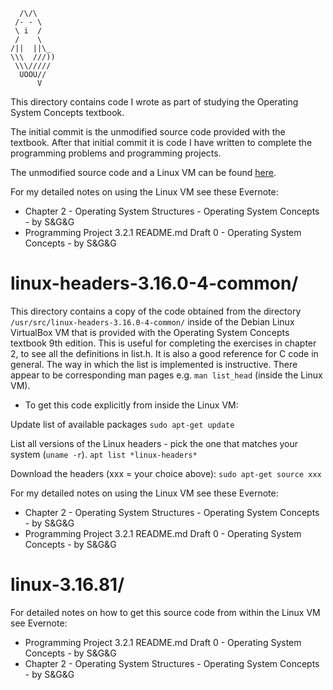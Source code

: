 ```
  /\/\
 /- - \
 \ i  /
 /    \
/||  ||\_
\\\  ///))
 \\\/////
  UOOU//
      V
```

This directory contains code I wrote as part of studying the Operating System
Concepts textbook.


The initial commit is the unmodified source code provided with the textbook.
After that initial commit it is code I have written to complete the programming
problems and programming projects.


The unmodified source code and a Linux VM can be found
[here](https://www.os-book.com/OS9/).

For my detailed notes on using the Linux VM see these Evernote:
* Chapter 2 - Operating System Structures - Operating System Concepts - by S&G&G
* Programming Project 3.2.1 README.md Draft 0 - Operating System Concepts - by S&G&G

# linux-headers-3.16.0-4-common/

This directory contains a copy of the code obtained from the directory `/usr/src/linux-headers-3.16.0-4-common/` inside of the Debian Linux VirtualBox VM that is provided with the Operating System Concepts textbook 9th edition. This is useful for completing the exercises in chapter 2, to see all the definitions in list.h. It is also a good reference for C code in general. The way in which the list is implemented is instructive. There appear to be corresponding man pages e.g. `man list_head` (inside the Linux VM).

* To get this code explicitly from inside the Linux VM:


Update list of available packages
`sudo apt-get update`

List all versions of the Linux headers - pick the one that matches your system (`uname -r`).
`apt list *linux-headers*`

Download the headers (xxx = your choice above):
`sudo apt-get source xxx`

For my detailed notes on using the Linux VM see these Evernote:
* Chapter 2 - Operating System Structures - Operating System Concepts - by S&G&G
* Programming Project 3.2.1 README.md Draft 0 - Operating System Concepts - by S&G&G

# linux-3.16.81/

For detailed notes on how to get this source code from within the Linux VM see Evernote:
* Programming Project 3.2.1 README.md Draft 0 - Operating System Concepts - by S&G&G
* Chapter 2 - Operating System Structures - Operating System Concepts - by S&G&G